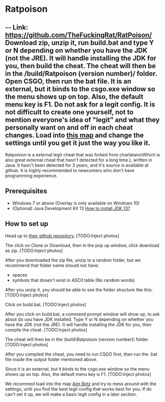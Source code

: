 # Ratpoison

--
Link: https://github.com/TheFuckingRat/RatPoison/
Download zip, unzip it, run build.bat and type Y or N depending on whether you have the JDK (not the JRE). It will handle installing the JDK for you, then build the cheat. The cheat will then be in the /build/Ratpoison (version number)/ folder.
Open CSGO, then run the bat file. It is an external, but it binds to the csgo.exe window so the menu shows up on top. Also, the default menu key is F1.
Do not ask for a legit config. It is not difficult to create one yourself, not to mention everyone's idea of "legit" and what they personally want on and off in each cheat changes.
Load into [this map](https://steamcommunity.com/sharedfiles/filedetails/?id=243702660) and change the settings until you get it just the way you like it.
--

Ratpoision is a external legit cheat that was forked from charlatano(Which is also great external cheat that hasn't detected for a long time.), written in Java. It hasn't been detected for 3 years, and it's source is available at github. It is highly recommended to newcomers who don't have programming experience.

## Prerequisites
* Windows 7 or above (Overlay is only available on Windows 10)
* (Optional) Java Development Kit 13 [How to install JDK 13?](https://tubemint.com/install-java-jdk/)

## How to set up
Head up to [their github repository](https://github.com/TheFuckingRat/RatPoison/),
[TODO:Inject photos]

The click on Clone or Download, then in the pop up window, click download as zip.
[TODO:Inject photos]

After you downloaded the zip file, unzip to a random folder, but we recommend that folder name should not have:
* spaces
* symbols that dosen't exist in ASCII table (No random words)

After you unzip it, you should be able to see the folder structure like this:
[TODO:Inject photos]

Click on build.bat.
[TODO:Inject photos]

After you click on build.bat, a command prompt window will show up, to ask about do uou have JDK installed. Type Y or N depending on whether you have the JDK (not the JRE). It will handle installing the JDK for you, then compile the cheat.
[TODO:Inject photos]


The cheat will then be in the \build\Ratpoison (version number)\ folder.
[TODO:Inject photos]

After you compiled the cheat, you need to run CSGO first, then run the .bat file inside the output folder mentioned above.

Since it is an external, but it binds to the csgo.exe window so the menu shows up on top. Also, the default menu key is F1.
[TODO:Inject photos]

We recommed load into the map [Aim Botz](https://steamcommunity.com/sharedfiles/filedetails/?id=243702660) and try to mess around with the settings, until you find the best legit config that works best for you. If do can't set it up, we will make a basic legit config in a later section.